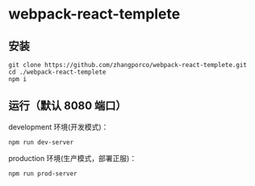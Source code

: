 # webpack-react-templete

## 安装
```
git clone https://github.com/zhangporco/webpack-react-templete.git
cd ./webpack-react-templete
npm i
```

## 运行（默认 8080 端口）
development 环境(开发模式)：
```
npm run dev-server
```

production 环境(生产模式，部署正服)：
```
npm run prod-server
```
